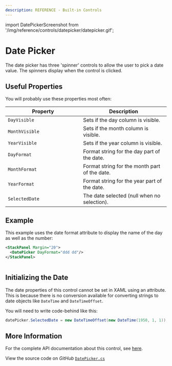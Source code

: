 ```yaml
---
description: REFERENCE - Built-in Controls
---
```


import DatePickerScreenshot from '/img/reference/controls/datepicker/datepicker.gif';

# Date Picker

The date picker has three 'spinner' controls to allow the user to pick a date value. The spinners display when the control is clicked.

## Useful Properties

You will probably use these properties most often:

<table><thead><tr><th width="219">Property</th><th>Description</th></tr></thead><tbody><tr><td><code>DayVisible</code></td><td>Sets if the day column is visible.</td></tr><tr><td><code>MonthVisible</code></td><td>Sets if the month column is visible.</td></tr><tr><td><code>YearVisible</code></td><td>Sets if the year column is visible.</td></tr><tr><td><code>DayFormat</code></td><td>Format string for the day part of the date.</td></tr><tr><td><code>MonthFormat</code></td><td>Format string for the month part of the date.</td></tr><tr><td><code>YearFormat</code></td><td>Format string for the year part of the date.</td></tr><tr><td><code>SelectedDate</code></td><td>The date selected (null when no selection).</td></tr></tbody></table>

## Example

This example uses the date format attribute to display the name of the day as well as the number:

```xml
<StackPanel Margin="20">
  <DatePicker DayFormat="ddd dd"/>
</StackPanel>
```

<img src={DatePickerScreenshot} alt="" />

## **Initializing the Date**

The date properties of this control cannot be set in XAML using an attribute. This is because there is no conversion available for converting strings to date objects like `DateTime` and `DateTimeOffset`.

You will need to write code-behind like this:

```csharp
datePicker.SelectedDate = new DateTimeOffset(new DateTime(1950, 1, 1));
```

## More Information

For the complete API documentation about this control, see [here](https://reference.avaloniaui.net/api/Avalonia.Controls/DatePicker/).

View the source code on _GitHub_ [`DatePicker.cs`](https://github.com/AvaloniaUI/Avalonia/blob/master/src/Avalonia.Controls/DateTimePickers/DatePicker.cs)
